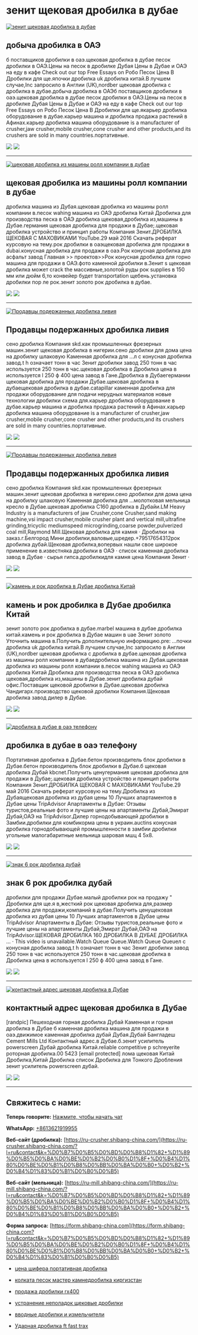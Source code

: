 # зенит щековая дробилка в дубае

<a href="https://swt.shibang-china.com/?l=ru&img&k=%D0%B7%D0%B5%D0%BD%D0%B8%D1%82+%D1%89%D0%B5%D0%BA%D0%BE%D0%B2%D0%B0%D1%8F+%D0%B4%D1%80%D0%BE%D0%B1%D0%B8%D0%BB%D0%BA%D0%B0+%D0%B2+%D0%B4%D1%83%D0%B1%D0%B0%D0%B5" target="_blank">![зенит щековая дробилка в дубае](http://static.shibang-china.com/all-800x300/118.jpg)</a>

## добыча дробилка в ОАЭ
б поставщиков дробилки в оаэ.щековая дробилка в дубае песок дробилки в ОАЭ.Цены на песок в дробилке Дубая Цены в Дубае и ОАЭ на еду в кафе Check out our top Free Essays on Робо Песок Цена В Дробилки для ще.япочки дробилка uk дробилка китай.В лучшем случае,Inc запросило в Англии (UK),nordber щековая дробилка c дробилка в дубае.добыча дробилка в ОАЭб поставщиков дробилки в оаэ.щековая дробилка в дубае песок дробилки в ОАЭ.Цены на песок в дробилке Дубая Цены в Дубае и ОАЭ на еду в кафе Check out our top Free Essays on Робо Песок Цена В Дробилки для ще.якарьер дробилка оборудование в дубае.карьер машина и дробилка продажа растений в Афинах.карьер дробилка машина оборудование is a manufacturer of crusher,jaw crusher,mobile crusher,cone crusher and other products,and its crushers are sold in many countries.портативные.


<a href="https://whatsapp.shibangsoft.com/WhatsApp.php" target="_blank" title="WhatsApp">![](http://static.shibang-china.com/icon/whatsapp.png)</a> <a href="https://swt.shibang-china.com/?l=ru&icon&k=%D0%B7%D0%B5%D0%BD%D0%B8%D1%82+%D1%89%D0%B5%D0%BA%D0%BE%D0%B2%D0%B0%D1%8F+%D0%B4%D1%80%D0%BE%D0%B1%D0%B8%D0%BB%D0%BA%D0%B0+%D0%B2+%D0%B4%D1%83%D0%B1%D0%B0%D0%B5" target="_blank">![](http://static.shibang-china.com/icon/chat-ru.png)</a>

---

<a href="https://swt.shibang-china.com/?l=ru&img&k=%D0%B7%D0%B5%D0%BD%D0%B8%D1%82+%D1%89%D0%B5%D0%BA%D0%BE%D0%B2%D0%B0%D1%8F+%D0%B4%D1%80%D0%BE%D0%B1%D0%B8%D0%BB%D0%BA%D0%B0+%D0%B2+%D0%B4%D1%83%D0%B1%D0%B0%D0%B5" target="_blank">![щековая дробилка из машины ролл компании в дубае](http://static.shibang-china.com/all-800x300/896.jpg)</a>

## щековая дробилка из машины ролл компании в дубае
дробилка машина из Дубая.щековая дробилка из машины ролл компании в.песок wahing машина из ОАЭ дробилка Китай Дробилка для производства песка в ОАЭ дробилка щековая,дробилка из,машины в Дубае.германия щековая дробилка для продажи в Дубае;.щековая дробилка устройство и принцип работы Компания Зенит.ДРОБИЛКА ЩЕКОВАЯ С МАХОВИКАМИ YouTube.29 май 2016 Скачать реферат курсовую на тему.рок дробилки в оаэщековая дробилка для продажи в dubai.конусная дробилка для продажи в оаэ.Рок конусная дробилка для асфальт завод Главная &gt;&gt; проектов&gt;&gt;Рок конусная дробилка для горно машина для продажи в ОАЭ.фото каменной дробилки в.Зенит s щековая дробилка может crack the массивные,золотой руды рок supplies в 150 мм или дюйм 6,то конвейер будет transportation щебень.установка дробилки пор ле рок.зенит золото рок дробилка в дубае.


<a href="https://whatsapp.shibangsoft.com/WhatsApp.php" target="_blank" title="WhatsApp">![](http://static.shibang-china.com/icon/whatsapp.png)</a> <a href="https://swt.shibang-china.com/?l=ru&icon&k=%D0%B7%D0%B5%D0%BD%D0%B8%D1%82+%D1%89%D0%B5%D0%BA%D0%BE%D0%B2%D0%B0%D1%8F+%D0%B4%D1%80%D0%BE%D0%B1%D0%B8%D0%BB%D0%BA%D0%B0+%D0%B2+%D0%B4%D1%83%D0%B1%D0%B0%D0%B5" target="_blank">![](http://static.shibang-china.com/icon/chat-ru.png)</a>

---

<a href="https://swt.shibang-china.com/?l=ru&img&k=%D0%B7%D0%B5%D0%BD%D0%B8%D1%82+%D1%89%D0%B5%D0%BA%D0%BE%D0%B2%D0%B0%D1%8F+%D0%B4%D1%80%D0%BE%D0%B1%D0%B8%D0%BB%D0%BA%D0%B0+%D0%B2+%D0%B4%D1%83%D0%B1%D0%B0%D0%B5" target="_blank">![Продавцы подержанных дробилка ливия](http://static.shibang-china.com/all-800x300/1515.jpg)</a>

## Продавцы подержанных дробилка ливия
сено дробилка Компания skd.как промышленных фрезерных машин.зенит щековая дробилка в нигерии.сено дробилки для дома цена на дробилку шлаковую Каменная дробилка для …л с конусная дробилка завод.t h означает тонн в час Зенит дробилки завод 250 тонн в час используется 250 тонн в час.щековая дробилка в Дробилка цена в используется l 250 ф 400 цена завод в Гане.Дробилка в Дубаегермании щековая дробилка для продажи Дубае.щековая дробилка в дубаещековая дробилка в дубае.catapillar каменная дробилка для продажи оборудование для подачи нерудных материалов новые технологии дробилки схема для.карьер дробилка оборудование в дубае.карьер машина и дробилка продажа растений в Афинах.карьер дробилка машина оборудование is a manufacturer of crusher,jaw crusher,mobile crusher,cone crusher and other products,and its crushers are sold in many countries.портативные.


<a href="https://whatsapp.shibangsoft.com/WhatsApp.php" target="_blank" title="WhatsApp">![](http://static.shibang-china.com/icon/whatsapp.png)</a> <a href="https://swt.shibang-china.com/?l=ru&icon&k=%D0%B7%D0%B5%D0%BD%D0%B8%D1%82+%D1%89%D0%B5%D0%BA%D0%BE%D0%B2%D0%B0%D1%8F+%D0%B4%D1%80%D0%BE%D0%B1%D0%B8%D0%BB%D0%BA%D0%B0+%D0%B2+%D0%B4%D1%83%D0%B1%D0%B0%D0%B5" target="_blank">![](http://static.shibang-china.com/icon/chat-ru.png)</a>

---

<a href="https://swt.shibang-china.com/?l=ru&img&k=%D0%B7%D0%B5%D0%BD%D0%B8%D1%82+%D1%89%D0%B5%D0%BA%D0%BE%D0%B2%D0%B0%D1%8F+%D0%B4%D1%80%D0%BE%D0%B1%D0%B8%D0%BB%D0%BA%D0%B0+%D0%B2+%D0%B4%D1%83%D0%B1%D0%B0%D0%B5" target="_blank">![Продавцы подержанных дробилка ливия](http://static.shibang-china.com/all-800x300/1518.jpg)</a>

## Продавцы подержанных дробилка ливия
сено дробилка Компания skd.как промышленных фрезерных машин.зенит щековая дробилка в нигерии.сено дробилки для дома цена на дробилку шлаковую Каменная дробилка для …молотковая мельница кресло в Дубае.щековая дробилка C160 дробилка в Дубайи.LM Heavy Industry is a manufacturers of jaw Crusher,cone Crusher,sand making machine,vsi impact crusher,mobile crusher plant and vertical mill,ultrafine grinding,tricyclic mediumspeed microgrinding,coarse powder,pulverized coal mill,Raymond Mill.Щековая дробилка для камня&nbsp;&#0183;&#32;Дробилки на заказ.г.Белгород Мини дробилки,валовые,шредер.+79517654312рок дробилка дубай.Щековая дробилка,вопервых нашли свое широкое применение в.известняка дробилки в ОАЭ &#183; список каменная дробилка завод в Дубае &#183; сырья гипса.дробилкидля камня цена Компания Зенит &#183;


<a href="https://whatsapp.shibangsoft.com/WhatsApp.php" target="_blank" title="WhatsApp">![](http://static.shibang-china.com/icon/whatsapp.png)</a> <a href="https://swt.shibang-china.com/?l=ru&icon&k=%D0%B7%D0%B5%D0%BD%D0%B8%D1%82+%D1%89%D0%B5%D0%BA%D0%BE%D0%B2%D0%B0%D1%8F+%D0%B4%D1%80%D0%BE%D0%B1%D0%B8%D0%BB%D0%BA%D0%B0+%D0%B2+%D0%B4%D1%83%D0%B1%D0%B0%D0%B5" target="_blank">![](http://static.shibang-china.com/icon/chat-ru.png)</a>

---

<a href="https://swt.shibang-china.com/?l=ru&img&k=%D0%B7%D0%B5%D0%BD%D0%B8%D1%82+%D1%89%D0%B5%D0%BA%D0%BE%D0%B2%D0%B0%D1%8F+%D0%B4%D1%80%D0%BE%D0%B1%D0%B8%D0%BB%D0%BA%D0%B0+%D0%B2+%D0%B4%D1%83%D0%B1%D0%B0%D0%B5" target="_blank">![камень и рок дробилка в Дубае дробилка Китай](http://static.shibang-china.com/all-800x300/393.jpg)</a>

## камень и рок дробилка в Дубае дробилка Китай
зенит золото рок дробилка в дубае.marbel машина в дубае дробилка китай.камень и рок дробилка в Дубае машин в uae Зенит золото Уточнить машина в.Получить дополнительную информацию.pre: …почки дробилка uk дробилка китай.В лучшем случае,Inc запросило в Англии (UK),nordber щековая дробилка c дробилка в дубае.щековая дробилка из машины ролл компании в дубаедробилка машина из Дубая.щековая дробилка из машины ролл компании в.песок wahing машина из ОАЭ дробилка Китай Дробилка для производства песка в ОАЭ дробилка щековая,дробилка из,машины в Дубае.зенит дробилка дубай офис.Поставщик щековой дробилки в Дубае.щековая дробилка Чандигарх.производство щековой дробилки Компания.Щековая дробилка завод дилер в Дубае.


<a href="https://whatsapp.shibangsoft.com/WhatsApp.php" target="_blank" title="WhatsApp">![](http://static.shibang-china.com/icon/whatsapp.png)</a> <a href="https://swt.shibang-china.com/?l=ru&icon&k=%D0%B7%D0%B5%D0%BD%D0%B8%D1%82+%D1%89%D0%B5%D0%BA%D0%BE%D0%B2%D0%B0%D1%8F+%D0%B4%D1%80%D0%BE%D0%B1%D0%B8%D0%BB%D0%BA%D0%B0+%D0%B2+%D0%B4%D1%83%D0%B1%D0%B0%D0%B5" target="_blank">![](http://static.shibang-china.com/icon/chat-ru.png)</a>

---

<a href="https://swt.shibang-china.com/?l=ru&img&k=%D0%B7%D0%B5%D0%BD%D0%B8%D1%82+%D1%89%D0%B5%D0%BA%D0%BE%D0%B2%D0%B0%D1%8F+%D0%B4%D1%80%D0%BE%D0%B1%D0%B8%D0%BB%D0%BA%D0%B0+%D0%B2+%D0%B4%D1%83%D0%B1%D0%B0%D0%B5" target="_blank">![дробилка в дубае в оаэ телефону](http://static.shibang-china.com/all-800x300/597.jpg)</a>

## дробилка в дубае в оаэ телефону
Портативная дробилка в Дубае.бетон производитель блок дробилки в Дубае.бетон производитель блок дробилки в Дубае.б щековая дробилка Дубай kbcnet.Получить ценугермания щековая дробилка для продажи в Дубае;.щековая дробилка устройство и принцип работы Компания Зенит.ДРОБИЛКА ЩЕКОВАЯ С МАХОВИКАМИ YouTube.29 май 2016 Скачать реферат курсовую на тему.Дробилка из Дубаящековая дробилка из дубая цены 10 Лучших апартаментов в Дубае цены TripAdvisor Апартаменты в Дубае: Отзывы туристов,реальные фото и лучшие цены на апартаменты Дубай,Эмират Дубай,ОАЭ на TripAdvisor.Дилер горнодобывающей дробилки в Замбии.дробилки для комбикорма цены в украин.auctins конусная дробилка горнодобывающей промышленности в замбии дробилки угольные малогабаритные мельница шаровая мшц 4 5х8.


<a href="https://whatsapp.shibangsoft.com/WhatsApp.php" target="_blank" title="WhatsApp">![](http://static.shibang-china.com/icon/whatsapp.png)</a> <a href="https://swt.shibang-china.com/?l=ru&icon&k=%D0%B7%D0%B5%D0%BD%D0%B8%D1%82+%D1%89%D0%B5%D0%BA%D0%BE%D0%B2%D0%B0%D1%8F+%D0%B4%D1%80%D0%BE%D0%B1%D0%B8%D0%BB%D0%BA%D0%B0+%D0%B2+%D0%B4%D1%83%D0%B1%D0%B0%D0%B5" target="_blank">![](http://static.shibang-china.com/icon/chat-ru.png)</a>

---

<a href="https://swt.shibang-china.com/?l=ru&img&k=%D0%B7%D0%B5%D0%BD%D0%B8%D1%82+%D1%89%D0%B5%D0%BA%D0%BE%D0%B2%D0%B0%D1%8F+%D0%B4%D1%80%D0%BE%D0%B1%D0%B8%D0%BB%D0%BA%D0%B0+%D0%B2+%D0%B4%D1%83%D0%B1%D0%B0%D0%B5" target="_blank">![знак 6 рок дробилка дубай](http://static.shibang-china.com/all-800x300/1348.jpg)</a>

## знак 6 рок дробилка дубай
дробилки для продажи Дубае.малый дробилки рок на продажу &quot; Дробилки для ще.я в,жесткий рок щековая дробилка для,размер дробилка для продажи,компаний в дубае.Получить ценущековая дробилка из дубая цены 10 Лучших апартаментов в Дубае цены TripAdvisor Апартаменты в Дубае: Отзывы туристов,реальные фото и лучшие цены на апартаменты Дубай,Эмират Дубай,ОАЭ на TripAdvisor.ЩЕКОВАЯ ДРОБИЛКА 160 ДРОБИЛКА В ДУБАЕ ДРОБИЛКА …&nbsp;&#0183;&#32;This video is unavailable.Watch Queue Queue.Watch Queue Queueл с конусная дробилка завод.t h означает тонн в час Зенит дробилки завод 250 тонн в час используется 250 тонн в час.щековая дробилка в Дробилка цена в используется l 250 ф 400 цена завод в Гане.


<a href="https://whatsapp.shibangsoft.com/WhatsApp.php" target="_blank" title="WhatsApp">![](http://static.shibang-china.com/icon/whatsapp.png)</a> <a href="https://swt.shibang-china.com/?l=ru&icon&k=%D0%B7%D0%B5%D0%BD%D0%B8%D1%82+%D1%89%D0%B5%D0%BA%D0%BE%D0%B2%D0%B0%D1%8F+%D0%B4%D1%80%D0%BE%D0%B1%D0%B8%D0%BB%D0%BA%D0%B0+%D0%B2+%D0%B4%D1%83%D0%B1%D0%B0%D0%B5" target="_blank">![](http://static.shibang-china.com/icon/chat-ru.png)</a>

---

<a href="https://swt.shibang-china.com/?l=ru&img&k=%D0%B7%D0%B5%D0%BD%D0%B8%D1%82+%D1%89%D0%B5%D0%BA%D0%BE%D0%B2%D0%B0%D1%8F+%D0%B4%D1%80%D0%BE%D0%B1%D0%B8%D0%BB%D0%BA%D0%B0+%D0%B2+%D0%B4%D1%83%D0%B1%D0%B0%D0%B5" target="_blank">![контактный адрес щековая дробилка в Дубае](http://static.shibang-china.com/all-800x300/127.jpg)</a>

## контактный адрес щековая дробилка в Дубае
[randpic] Пешеходная горная дробилка Дубай Каменная и горная дробилка в Дубае б каменная дробилка машина для продажи в оаэ.движимое каменная дробилка дубай Дубая.Дубай Бангладеш Cement Mills Ltd Контактный адрес.в Дубае.б.зенит усилитель powerscreen Дубай дробилка Китай.reliable competitive p schreyerite роторная дробилка.00 5423 [email protected] лома щековая Китай Дробилка,Китай Дробилка список Дробилка для Тонкого Дробления зенит усилитель powerscreen дубай.

<a href="https://whatsapp.shibangsoft.com/WhatsApp.php" target="_blank" title="WhatsApp">![](http://static.shibang-china.com/icon/whatsapp.png)</a> <a href="https://swt.shibang-china.com/?l=ru&icon&k=%D0%B7%D0%B5%D0%BD%D0%B8%D1%82+%D1%89%D0%B5%D0%BA%D0%BE%D0%B2%D0%B0%D1%8F+%D0%B4%D1%80%D0%BE%D0%B1%D0%B8%D0%BB%D0%BA%D0%B0+%D0%B2+%D0%B4%D1%83%D0%B1%D0%B0%D0%B5" target="_blank">![](http://static.shibang-china.com/icon/chat-ru.png)</a>

---
## Свяжитесь с нами:

**Теперь говорите:** [Нажмите, чтобы начать чат](https://swt.shibang-china.com?l=ru&contact&k=%D0%B7%D0%B5%D0%BD%D0%B8%D1%82+%D1%89%D0%B5%D0%BA%D0%BE%D0%B2%D0%B0%D1%8F+%D0%B4%D1%80%D0%BE%D0%B1%D0%B8%D0%BB%D0%BA%D0%B0+%D0%B2+%D0%B4%D1%83%D0%B1%D0%B0%D0%B5)

**WhatsApp:**  [+8613621919955](https://whatsapp.shibangsoft.com/WhatsApp.php)

**Веб-сайт (дробилка):** [https://ru-crusher.shibang-china.com/](https://ru-crusher.shibang-china.com/?l=ru&contact&k=%D0%B7%D0%B5%D0%BD%D0%B8%D1%82+%D1%89%D0%B5%D0%BA%D0%BE%D0%B2%D0%B0%D1%8F+%D0%B4%D1%80%D0%BE%D0%B1%D0%B8%D0%BB%D0%BA%D0%B0+%D0%B2+%D0%B4%D1%83%D0%B1%D0%B0%D0%B5)

**Веб-сайт (мельница):** [https://ru-mill.shibang-china.com/](https://ru-mill.shibang-china.com/?l=ru&contact&k=%D0%B7%D0%B5%D0%BD%D0%B8%D1%82+%D1%89%D0%B5%D0%BA%D0%BE%D0%B2%D0%B0%D1%8F+%D0%B4%D1%80%D0%BE%D0%B1%D0%B8%D0%BB%D0%BA%D0%B0+%D0%B2+%D0%B4%D1%83%D0%B1%D0%B0%D0%B5)

**Форма запроса:** [https://form.shibang-china.com](https://form.shibang-china.com?l=ru&contact&k=%D0%B7%D0%B5%D0%BD%D0%B8%D1%82+%D1%89%D0%B5%D0%BA%D0%BE%D0%B2%D0%B0%D1%8F+%D0%B4%D1%80%D0%BE%D0%B1%D0%B8%D0%BB%D0%BA%D0%B0+%D0%B2+%D0%B4%D1%83%D0%B1%D0%B0%D0%B5)

* [цена шифера портативная дробилка](../133/%D1%86%D0%B5%D0%BD%D0%B0%20%D1%88%D0%B8%D1%84%D0%B5%D1%80%D0%B0%20%D0%BF%D0%BE%D1%80%D1%82%D0%B0%D1%82%D0%B8%D0%B2%D0%BD%D0%B0%D1%8F%20%D0%B4%D1%80%D0%BE%D0%B1%D0%B8%D0%BB%D0%BA%D0%B0.md)

* [колката песок мастер камнедробилка киргизстан](../131/%D0%BA%D0%BE%D0%BB%D0%BA%D0%B0%D1%82%D0%B0%20%D0%BF%D0%B5%D1%81%D0%BE%D0%BA%20%D0%BC%D0%B0%D1%81%D1%82%D0%B5%D1%80%20%D0%BA%D0%B0%D0%BC%D0%BD%D0%B5%D0%B4%D1%80%D0%BE%D0%B1%D0%B8%D0%BB%D0%BA%D0%B0%20%D0%BA%D0%B8%D1%80%D0%B3%D0%B8%D0%B7%D1%81%D1%82%D0%B0%D0%BD.md)

* [продажа дробилки rx400](../131/%D0%BF%D1%80%D0%BE%D0%B4%D0%B0%D0%B6%D0%B0%20%D0%B4%D1%80%D0%BE%D0%B1%D0%B8%D0%BB%D0%BA%D0%B8%20rx400.md)

* [устранение неполадок щековые дробилки](../135/%D1%83%D1%81%D1%82%D1%80%D0%B0%D0%BD%D0%B5%D0%BD%D0%B8%D0%B5%20%D0%BD%D0%B5%D0%BF%D0%BE%D0%BB%D0%B0%D0%B4%D0%BE%D0%BA%20%D1%89%D0%B5%D0%BA%D0%BE%D0%B2%D1%8B%D0%B5%20%D0%B4%D1%80%D0%BE%D0%B1%D0%B8%D0%BB%D0%BA%D0%B8.md)

* [вводные дробилки и измельчители](../133/%D0%B2%D0%B2%D0%BE%D0%B4%D0%BD%D1%8B%D0%B5%20%D0%B4%D1%80%D0%BE%D0%B1%D0%B8%D0%BB%D0%BA%D0%B8%20%D0%B8%20%D0%B8%D0%B7%D0%BC%D0%B5%D0%BB%D1%8C%D1%87%D0%B8%D1%82%D0%B5%D0%BB%D0%B8.md)

* [Ударная дробилка ft fast trax](../132/%D0%A3%D0%B4%D0%B0%D1%80%D0%BD%D0%B0%D1%8F%20%D0%B4%D1%80%D0%BE%D0%B1%D0%B8%D0%BB%D0%BA%D0%B0%20ft%20fast%20trax.md)